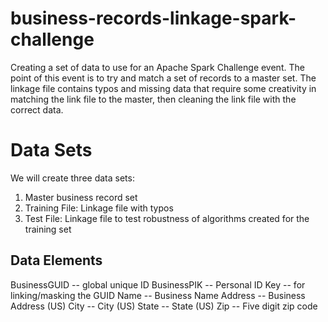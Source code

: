 # business-records-linkage-spark-challenge
Creating a set of data to use for an Apache Spark Challenge event. The point of this event is to try and match a set of records to a master set. The linkage file contains typos and missing data that require some creativity in matching the link file to the master, then cleaning the link file with the correct data.

# Data Sets
We will create three data sets: 
1) Master business record set
2) Training File: Linkage file with typos
3) Test File: Linkage file to test robustness of algorithms created for the training set

## Data Elements
BusinessGUID -- global unique ID
BusinessPIK  -- Personal ID Key -- for linking/masking the GUID
Name -- Business Name
Address -- Business Address (US)
City -- City (US)
State -- State (US)
Zip -- Five digit zip code




